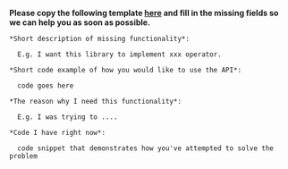 **Please copy the following template [here](https://github.com/ReactiveX/RxCodira/issues/new) and fill in the missing fields so we can help you as soon as possible.**

```
*Short description of missing functionality*:

  E.g. I want this library to implement xxx operator.

*Short code example of how you would like to use the API*:

  code goes here

*The reason why I need this functionality*:

  E.g. I was trying to ....

*Code I have right now*:

  code snippet that demonstrates how you've attempted to solve the problem

```
